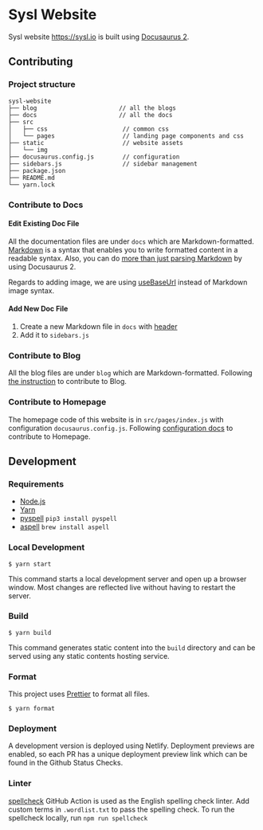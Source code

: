 # Sysl Website

Sysl website https://sysl.io is built using [Docusaurus 2](https://v2.docusaurus.io/).

## Contributing

### Project structure

```
sysl-website
├── blog                       // all the blogs
├── docs                       // all the docs
├── src
│   ├── css                     // common css
│   └── pages                   // landing page components and css
├── static                      // website assets
│   └── img
├── docusaurus.config.js        // configuration
├── sidebars.js                 // sidebar management
├── package.json
├── README.md
└── yarn.lock
```

### Contribute to Docs

#### Edit Existing Doc File

All the documentation files are under `docs` which are Markdown-formatted. [Markdown](https://daringfireball.net/projects/markdown/syntax) is a syntax that enables you to write formatted content in a readable syntax. Also, you can do [more than just parsing Markdown](https://v2.docusaurus.io/docs/markdown-features) by using Docusaurus 2.

Regards to adding image, we are using [useBaseUrl](https://v2.docusaurus.io/docs/docusaurus-core/#usebaseurl) instead of Markdown image syntax.

#### Add New Doc File

1. Create a new Markdown file in `docs` with [header](https://v2.docusaurus.io/docs/markdown-features#markdown-headers)
2. Add it to `sidebars.js`

### Contribute to Blog

All the blog files are under `blog` which are Markdown-formatted. Following [the instruction](https://v2.docusaurus.io/docs/blog) to contribute to Blog.

### Contribute to Homepage

The homepage code of this website is in `src/pages/index.js` with configuration `docusaurus.config.js`. Following [configuration docs](https://v2.docusaurus.io/docs/configuration) to contribute to Homepage.

## Development

### Requirements

- [Node.js](https://nodejs.org/en/download/)
- [Yarn](https://classic.yarnpkg.com/en/docs/install#mac-stable)
- [pyspell](https://facelessuser.github.io/pyspelling/) `pip3 install pyspell`
- [aspell](http://aspell.net/) `brew install aspell`

### Local Development

```
$ yarn start
```

This command starts a local development server and open up a browser window. Most changes are reflected live without having to restart the server.

### Build

```
$ yarn build
```

This command generates static content into the `build` directory and can be served using any static contents hosting service.

### Format

This project uses [Prettier](https://prettier.io/) to format all files.

```
$ yarn format
```

### Deployment

A development version is deployed using Netlify. Deployment previews are enabled, so each PR has a unique deployment preview link which can be found in the Github Status Checks.

### Linter

[spellcheck](https://github.com/marketplace/actions/github-spellcheck-action) GitHub Action is used as the English spelling check linter. Add custom terms in `.wordlist.txt` to pass the spelling check. To run the spellcheck locally, run `npm run spellcheck`
